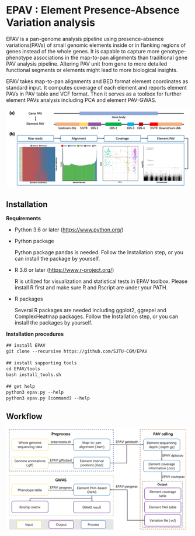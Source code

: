 EPAV : Element Presence-Absence Variation analysis
============
EPAV is a pan-genome analysis pipeline using presence-absence 
variations(PAVs) of small genomic elements inside or in 
flanking regions of genes instead of the whole genes. It is 
capable to capture more genotype-phenotype associations in the 
map-to-pan alignments than traditional gene PAV analysis pipeline.
Altering PAV unit from gene to more detailed functional segments 
or elements might lead to more biological insights.

EPAV takes map-to-pan alignments and BED format element 
coordinates as standard input. It computes coverage of each element
and reports element PAVs in PAV table and VCF format. Then it 
serves as a toolbox for further element PAVs analysis including
PCA and element PAV-GWAS.

<img src="https://github.com/SJTU-CGM/EPAV/blob/master/main.png"
width=800/>

Installation
------------
**Requirements**

 - Python 3.6 or later (https://www.python.org/)
    
 - Python package
   
    Python package pandas is needed. Follow the Installation step, 
    or you can install the package by yourself.
   
 - R 3.6 or later (https://www.r-project.org/)
    
    R is utilized for visualization and statistical tests in EPAV
    toolbox. Please install R first and make sure R and Rscript are
    under your PATH.

 - R packages 

    Several R packages are needed including ggplot2, ggrepel
    and ComplexHeatmap packages. Follow the Installation step, 
    or you can install the packages by yourself.

**Installation procedures** 
```
## install EPAV
git clone --recursive https://github.com/SJTU-CGM/EPAV

## install supporting tools
cd EPAV/tools
bash install_tools.sh

## get help
python3 epav.py --help
python3 epav.py [command] --help
```

Workflow
------------
<img src="https://github.com/SJTU-CGM/EPAV/blob/master/workflow.png"
width=800/>

